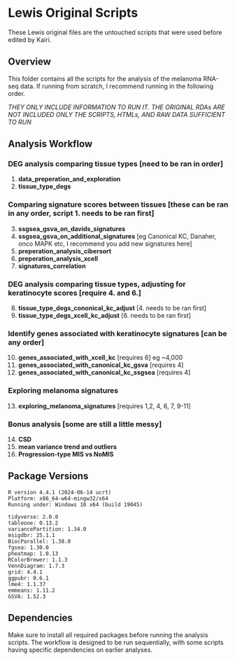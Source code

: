 # Lewis Original Scripts

These Lewis original files are the untouched scripts that were used before edited by Kairi.

## Overview

This folder contains all the scripts for the analysis of the melanoma RNA-seq data. If running from scratch, I recommend running in the following order.

*THEY ONLY INCLUDE INFORMATION TO RUN IT. THE ORIGINAL RDAs ARE NOT INCLUDED ONLY THE SCRIPTS, HTMLs, AND RAW DATA SUFFICIENT TO RUN*

## Analysis Workflow

### DEG analysis comparing tissue types [need to be ran in order]
1. **data_preperation_and_exploration**
2. **tissue_type_degs**

### Comparing signature scores between tissues [these can be ran in any order, script 1. needs to be ran first]
3. **ssgsea_gsva_on_davids_signatures**
4. **ssgsea_gsva_on_additional_signatures** [eg Canonical KC, Danaher, onco MAPK etc, I recommend you add new signatures here]
5. **preperation_analysis_cibersort**
6. **preperation_analysis_xcell**
7. **signatures_correlation**

### DEG analysis comparing tissue types, adjusting for keratinocyte scores [require 4. and 6.]
8. **tissue_type_degs_cononical_kc_adjust** [4. needs to be ran first]
9. **tissue_type_degs_xcell_kc_adjust** [6. needs to be ran first]

### Identify genes associated with keratinocyte signatures [can be any order]
10. **genes_associated_with_xcell_kc** [requires 6] eg ~4,000
11. **genes_associated_with_canonical_kc_gsva** [requires 4]
12. **genes_associated_with_canonical_kc_ssgsea** [requires 4]

### Exploring melanoma signatures
13. **exploring_melanoma_signatures** [requires 1,2, 4, 6, 7, 9-11]

### Bonus analysis [some are still a little messy]
14. **CSD**
15. **mean variance trend and outliers**
16. **Progression-type MIS vs NoMIS**

## Package Versions

```
R version 4.4.1 (2024-06-14 ucrt)
Platform: x86_64-w64-mingw32/x64
Running under: Windows 10 x64 (build 19045)

tidyverse: 2.0.0
tableone: 0.13.2
variancePartition: 1.34.0
msigdbr: 25.1.1
BiocParallel: 1.38.0
fgsea: 1.30.0
pheatmap: 1.0.13
RColorBrewer: 1.1.3
VennDiagram: 1.7.3
grid: 4.4.1
ggpubr: 0.6.1
lme4: 1.1.37
emmeans: 1.11.2
GSVA: 1.52.3
```

## Dependencies

Make sure to install all required packages before running the analysis scripts. The workflow is designed to be run sequentially, with some scripts having specific dependencies on earlier analyses.
